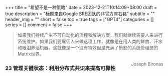 +++
title = "希望不是一种策略"
date = 2023-12-21T10:14:09+08:00
draft = true
description = "标题来自Google SRE团队的非官方座右铭"
subtitle = ""
header_img = ""
short = false
toc = true
tags = ["GPT4"]
categories = []
series = []
comment = false
+++

> 如果我们持续产生不可自动化的流程和解决方案，我们就继续需要人来进行系统维护。如果我们要雇佣人来做这项工作，就像是在用人类的鲜血、汗水和眼泪养活机器。这就像是一个没有特效但是充满了愤怒的系统管理员的Matrix世界。
>
> <span style="float: right;"> Joseph Bironas</span>

### 23 管理关键状态：利用分布式共识来提高可靠性

